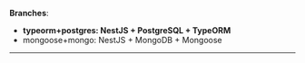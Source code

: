 **Branches**:
- **typeorm+postgres: NestJS + PostgreSQL + TypeORM**
- mongoose+mongo: NestJS + MongoDB + Mongoose
---